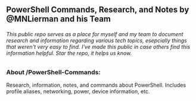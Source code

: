 ## PowerShell Commands, Research, and Notes by @MNLierman and his Team
###### This public repo serves as a place for myself and my team to document research and information regarding various tech topics, esepcially things that weren't very easy to find. I've made this public in case others find this information helpful. Star the repo, it helps us know.

### About /PowerShell-Commands:
Research, information, notes, and commands about PowerShell. Includes profile aliases, networking, power, device information, etc.
